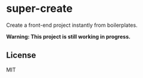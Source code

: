 # super-create

Create a front-end project instantly from boilerplates.

**Warning: This project is still working in progress.**

## License

MIT
